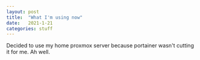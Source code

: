 ```yaml
---
layout: post
title:  "What I'm using now"
date:   2021-1-21
categories: stuff
---
```


Decided to use my home proxmox server because portainer wasn't cutting it for me.
Ah well.
